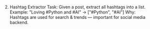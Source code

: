 2. Hashtag Extractor
Task: Given a post, extract all hashtags into a list.
Example: "Loving #Python and #AI" → ["#Python", "#AI"]
Why: Hashtags are used for search & trends — important for social media backend.